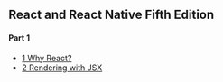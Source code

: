 ## React and React Native Fifth Edition
#### Part 1
- [1 Why React?](chapter1.md)
- [2 Rendering with JSX](chapter2.md)